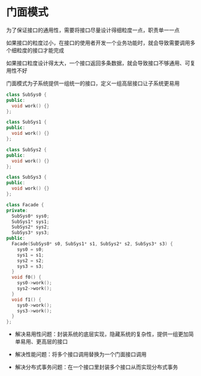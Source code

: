 # 门面模式

为了保证接口的通用性，需要将接口尽量设计得细粒度一点，职责单一一点

如果接口的粒度过小，在接口的使用者开发一个业务功能时，就会导致需要调用多个细粒度的接口才能完成

如果接口粒度设计得太大，一个接口返回多条数据，就会导致接口不够通用、可复用性不好

门面模式为子系统提供一组统一的接口，定义一组高层接口让子系统更易用

```cpp
class SubSys0 {
public:
  void work() {}
};

class SubSys1 {
public:
  void work() {}
};

class SubSys2 {
public:
  void work() {}
};

class SubSys3 {
public:
  void work() {}
};

class Facade {
private:
  SubSys0* sys0;
  SubSys1* sys1;
  SubSys2* sys2;
  SubSys3* sys3;
public:
  Facade(SubSys0* s0, SubSys1* s1, SubSys2* s2, SubSys3* s3) {
    sys0 = s0;
    sys1 = s1;
    sys2 = s2;
    sys3 = s3;
  }
  void f0() {
    sys0->work();
    sys2->work();
  }
  void f1() {
    sys0->work();
    sys3->work();
  }
};
```

- 解决易用性问题：封装系统的底层实现，隐藏系统的复杂性，提供一组更加简单易用、更高层的接口

- 解决性能问题：将多个接口调用替换为一个门面接口调用

- 解决分布式事务问题：在一个接口里封装多个接口从而实现分布式事务